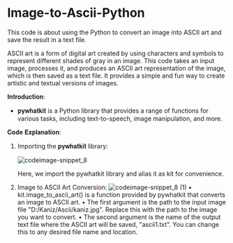 # Image-to-Ascii-Python
This code is about using the Python to convert an image into ASCII art and save the result in a text file.

ASCII art is a form of digital art created by using characters and symbols to represent different shades of gray in an image. This code takes an input image, processes it, and produces an ASCII art representation of the image, which is then saved as a text file. It provides a simple and fun way to create artistic and textual versions of images.

𝐈𝐧𝐭𝐫𝐨𝐝𝐮𝐜𝐭𝐢𝐨𝐧:
- 𝐩𝐲𝐰𝐡𝐚𝐭𝐤𝐢𝐭 is a Python library that provides a range of functions for various tasks, including text-to-speech, image manipulation, and more.

𝐂𝐨𝐝𝐞 𝐄𝐱𝐩𝐥𝐚𝐧𝐚𝐭𝐢𝐨𝐧:

1. Importing the 𝐩𝐲𝐰𝐡𝐚𝐭𝐤𝐢𝐭 library:
   
   ![codeimage-snippet_8](https://github.com/kaniz-codes/Image-to-Ascii-Python/assets/138873297/3c50aaa8-0567-474a-8596-af0146109fa0)

   Here, we import the pywhatkit library and alias it as kit for convenience.

3. Image to ASCII Art Conversion:
   ![codeimage-snippet_8 (1)](https://github.com/kaniz-codes/Image-to-Ascii-Python/assets/138873297/99f7b4a2-bc0a-4a42-b74b-d561f5c78341)
  • kit.image_to_ascii_art() is a function provided by pywhatkit that converts an image to ASCII art.
  • The first argument is the path to the input image file "D:/Kaniz/Ascii/kaniz.jpg". Replace this with the path to the image you want to convert.
  • The second argument is the name of the output text file where the ASCII art will be saved, "ascii1.txt". You can change this to any desired file name and location.
